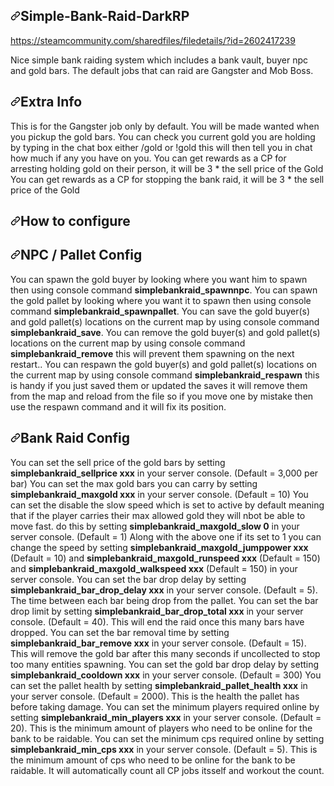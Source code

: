 <div data-target="readme-toc.content" class="Box-body px-5 pb-5">
          <article class="markdown-body entry-content container-lg" itemprop="text"><h1><a id="user-content-simple-bank-raid-darkrp" class="anchor" aria-hidden="true" href="#simple-bank-raid-darkrp"><svg class="octicon octicon-link" viewBox="0 0 16 16" version="1.1" width="16" height="16" aria-hidden="true"><path fill-rule="evenodd" d="M7.775 3.275a.75.75 0 001.06 1.06l1.25-1.25a2 2 0 112.83 2.83l-2.5 2.5a2 2 0 01-2.83 0 .75.75 0 00-1.06 1.06 3.5 3.5 0 004.95 0l2.5-2.5a3.5 3.5 0 00-4.95-4.95l-1.25 1.25zm-4.69 9.64a2 2 0 010-2.83l2.5-2.5a2 2 0 012.83 0 .75.75 0 001.06-1.06 3.5 3.5 0 00-4.95 0l-2.5 2.5a3.5 3.5 0 004.95 4.95l1.25-1.25a.75.75 0 00-1.06-1.06l-1.25 1.25a2 2 0 01-2.83 0z"></path></svg></a>Simple-Bank-Raid-DarkRP</h1>
<p><a href="https://steamcommunity.com/sharedfiles/filedetails/?id=2602417239" rel="nofollow">https://steamcommunity.com/sharedfiles/filedetails/?id=2602417239</a></p>
<p>Nice simple bank raiding system which includes a bank vault, buyer npc and gold bars. The default jobs that can raid are Gangster and Mob Boss.</p>
<h2><a id="user-content-extra-info" class="anchor" aria-hidden="true" href="#extra-info"><svg class="octicon octicon-link" viewBox="0 0 16 16" version="1.1" width="16" height="16" aria-hidden="true"><path fill-rule="evenodd" d="M7.775 3.275a.75.75 0 001.06 1.06l1.25-1.25a2 2 0 112.83 2.83l-2.5 2.5a2 2 0 01-2.83 0 .75.75 0 00-1.06 1.06 3.5 3.5 0 004.95 0l2.5-2.5a3.5 3.5 0 00-4.95-4.95l-1.25 1.25zm-4.69 9.64a2 2 0 010-2.83l2.5-2.5a2 2 0 012.83 0 .75.75 0 001.06-1.06 3.5 3.5 0 00-4.95 0l-2.5 2.5a3.5 3.5 0 004.95 4.95l1.25-1.25a.75.75 0 00-1.06-1.06l-1.25 1.25a2 2 0 01-2.83 0z"></path></svg></a>Extra Info</h2>
<p>This is for the Gangster job only by default.
You will be made wanted when you pickup the gold bars.
You can check you current gold you are holding by typing in the chat box either /gold or !gold this will then tell you in chat how much if any you have on you.
You can get rewards as a CP for arresting holding gold on their person, it will be 3 * the sell price of the Gold
You can get rewards as a CP for stopping the bank raid, it will be 3 * the sell price of the Gold</p>
<h1><a id="user-content-how-to-configure" class="anchor" aria-hidden="true" href="#how-to-configure"><svg class="octicon octicon-link" viewBox="0 0 16 16" version="1.1" width="16" height="16" aria-hidden="true"><path fill-rule="evenodd" d="M7.775 3.275a.75.75 0 001.06 1.06l1.25-1.25a2 2 0 112.83 2.83l-2.5 2.5a2 2 0 01-2.83 0 .75.75 0 00-1.06 1.06 3.5 3.5 0 004.95 0l2.5-2.5a3.5 3.5 0 00-4.95-4.95l-1.25 1.25zm-4.69 9.64a2 2 0 010-2.83l2.5-2.5a2 2 0 012.83 0 .75.75 0 001.06-1.06 3.5 3.5 0 00-4.95 0l-2.5 2.5a3.5 3.5 0 004.95 4.95l1.25-1.25a.75.75 0 00-1.06-1.06l-1.25 1.25a2 2 0 01-2.83 0z"></path></svg></a>How to configure</h1>
<h2><a id="user-content-npc--pallet-config" class="anchor" aria-hidden="true" href="#npc--pallet-config"><svg class="octicon octicon-link" viewBox="0 0 16 16" version="1.1" width="16" height="16" aria-hidden="true"><path fill-rule="evenodd" d="M7.775 3.275a.75.75 0 001.06 1.06l1.25-1.25a2 2 0 112.83 2.83l-2.5 2.5a2 2 0 01-2.83 0 .75.75 0 00-1.06 1.06 3.5 3.5 0 004.95 0l2.5-2.5a3.5 3.5 0 00-4.95-4.95l-1.25 1.25zm-4.69 9.64a2 2 0 010-2.83l2.5-2.5a2 2 0 012.83 0 .75.75 0 001.06-1.06 3.5 3.5 0 00-4.95 0l-2.5 2.5a3.5 3.5 0 004.95 4.95l1.25-1.25a.75.75 0 00-1.06-1.06l-1.25 1.25a2 2 0 01-2.83 0z"></path></svg></a>NPC / Pallet Config</h2>
<p>You can spawn the gold buyer by looking where you want him to spawn then using console command <strong>simplebankraid_spawnnpc</strong>.
You can spawn the gold pallet by looking where you want it to spawn then using console command <strong>simplebankraid_spawnpallet</strong>.
You can save the gold buyer(s) and gold pallet(s) locations on the current map by using console command <strong>simplebankraid_save</strong>.
You can remove the gold buyer(s) and gold pallet(s) locations on the current map by using console command <strong>simplebankraid_remove</strong> this will prevent them spawning on the next restart..
You can respawn the gold buyer(s) and gold pallet(s) locations on the current map by using console command <strong>simplebankraid_respawn</strong> this is handy if you just saved them or updated the saves it will remove them from the map and reload from the file so if you move one by mistake then use the respawn command and it will fix its position.</p>
<h2><a id="user-content-bank-raid-config" class="anchor" aria-hidden="true" href="#bank-raid-config"><svg class="octicon octicon-link" viewBox="0 0 16 16" version="1.1" width="16" height="16" aria-hidden="true"><path fill-rule="evenodd" d="M7.775 3.275a.75.75 0 001.06 1.06l1.25-1.25a2 2 0 112.83 2.83l-2.5 2.5a2 2 0 01-2.83 0 .75.75 0 00-1.06 1.06 3.5 3.5 0 004.95 0l2.5-2.5a3.5 3.5 0 00-4.95-4.95l-1.25 1.25zm-4.69 9.64a2 2 0 010-2.83l2.5-2.5a2 2 0 012.83 0 .75.75 0 001.06-1.06 3.5 3.5 0 00-4.95 0l-2.5 2.5a3.5 3.5 0 004.95 4.95l1.25-1.25a.75.75 0 00-1.06-1.06l-1.25 1.25a2 2 0 01-2.83 0z"></path></svg></a>Bank Raid Config</h2>
<p>You can set the sell price of the gold bars by setting <strong>simplebankraid_sellprice xxx</strong> in your server console. (Default = 3,000 per bar)
You can set the max gold bars you can carry by setting <strong>simplebankraid_maxgold xxx</strong> in your server console. (Default = 10)
You can set the disable the slow speed which is set to active by default meaning that if the player carries their max allowed gold they will nbot be able to move fast. do this by setting <strong>simplebankraid_maxgold_slow 0</strong> in your server console. (Default = 1)
Along with the above one if its set to 1 you can change the speed by setting <strong>simplebankraid_maxgold_jumppower xxx</strong> (Default = 10) and <strong>simplebankraid_maxgold_runspeed xxx</strong> (Default = 150) and <strong>simplebankraid_maxgold_walkspeed xxx</strong> (Default = 150) in your server console.
You can set the bar drop delay by setting <strong>simplebankraid_bar_drop_delay xxx</strong> in your server console. (Default = 5). The time between each bar being drop from the pallet.
You can set the bar drop limit by setting <strong>simplebankraid_bar_drop_total xxx</strong> in your server console. (Default = 40). This will end the raid once this many bars have dropped.
You can set the bar removal time by setting <strong>simplebankraid_bar_remove xxx</strong> in your server console. (Default = 15). This will remove the gold bar after this many seconds if uncollected to stop too many entities spawning.
You can set the gold bar drop delay by setting <strong>simplebankraid_cooldown xxx</strong> in your server console. (Default = 300)
You can set the pallet health by setting <strong>simplebankraid_pallet_health xxx</strong> in your server console. (Default = 2000). This is the health the pallet has before taking damage.
You can set the minimum players required online by setting <strong>simplebankraid_min_players xxx</strong> in your server console. (Default = 20). This is the minimum amount of players who need to be online for the bank to be raidable.
You can set the minimum cps required online by setting <strong>simplebankraid_min_cps xxx</strong> in your server console. (Default = 5). This is the minimum amount of cps who need to be online for the bank to be raidable. It will automatically count all CP jobs itsself and workout the count.</p>
</article>
        </div>
